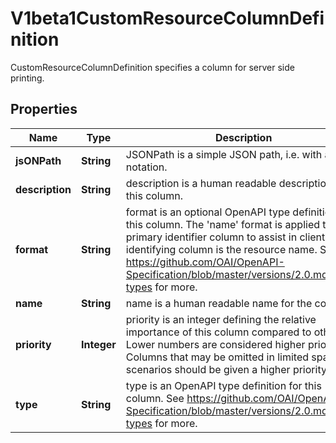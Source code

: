 

# V1beta1CustomResourceColumnDefinition

CustomResourceColumnDefinition specifies a column for server side printing.
## Properties

Name | Type | Description | Notes
------------ | ------------- | ------------- | -------------
**jsONPath** | **String** | JSONPath is a simple JSON path, i.e. with array notation. | 
**description** | **String** | description is a human readable description of this column. |  [optional]
**format** | **String** | format is an optional OpenAPI type definition for this column. The &#39;name&#39; format is applied to the primary identifier column to assist in clients identifying column is the resource name. See https://github.com/OAI/OpenAPI-Specification/blob/master/versions/2.0.md#data-types for more. |  [optional]
**name** | **String** | name is a human readable name for the column. | 
**priority** | **Integer** | priority is an integer defining the relative importance of this column compared to others. Lower numbers are considered higher priority. Columns that may be omitted in limited space scenarios should be given a higher priority. |  [optional]
**type** | **String** | type is an OpenAPI type definition for this column. See https://github.com/OAI/OpenAPI-Specification/blob/master/versions/2.0.md#data-types for more. | 




